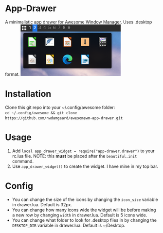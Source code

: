 # App-Drawer
A minimalistic app drawer for Awesome Window Manager. Uses .desktop format.
![A beautiful screenshot of this incredible app drawer](screenshot.png "Screenshot of app-drawer")

# Installation
Clone this git repo into your ~/.config/awesome folder:\
```cd ~/.config/awesome && git clone https://github.com/nwdamgaard/awesomewm-app-drawer.git```

# Usage
1. Add ```local app_drawer_widget = require("app-drawer.drawer")``` to your rc.lua file. NOTE: this **must** be placed after the ```beautiful.init``` command.
2. Use ```app_drawer_widget()``` to create the widget. I have mine in my top bar.

# Config
- You can change the size of the icons by changing the ```icon_size``` variable in drawer.lua. Default is 32px.
- You can change how many icons wide the widget will be before making a new row by changing ```width``` in drawer.lua. Default is 5 icons wide.
- You can change what folder to look for .desktop files in by changing the ```DESKTOP_DIR``` variable in drawer.lua. Default is ~/Desktop.
